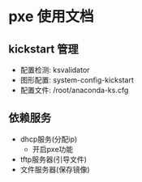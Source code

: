 # pxe 使用文档

## kickstart 管理
- 配置检测: ksvalidator
- 图形配置: system-config-kickstart
- 配置文件: /root/anaconda-ks.cfg

## 依赖服务
- dhcp服务(分配ip)
    - 开启pxe功能
- tftp服务器(引导文件)
- 文件服务器(保存镜像)


